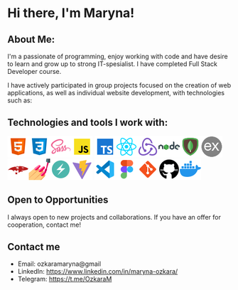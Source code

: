 # Hi there, I'm Maryna!

## About Me:

I'm a passionate of programming, enjoy working with code and have desire to learn and grow up to strong IT-spesialist. I have completed Full Stack Developer course.

I have actively participated in group projects focused on the creation of web applications, as well as individual website development, with technologies such as:


## Technologies and tools I work with:

![HTML5](./images/html.png)![CSS3](./images/css.png)![SASS](./images/sass.png)![JavaScript](./images/js.png)
![TypeScript](./images/ts.png)![React](./images/reactjs.png)![Redux](./images/redux.png)![Node.js](./images/nodejs.png)![MongoDB](./images/mongodb.png)![Express](./images/express.png)![Mongoose](./images/mongoose.png)![Styled-Components](./images/styled-components.png)![Chakra-UI](./images/chakra-ui.png)![Vite](./images/vite.png)
![VisualStudioCode](./images/visual-studio-code.png)![Figma](./images/figma.png)![Git](./images/git.png)![GitHub](./images/github.png)![Docker](./images/docker.png)

## Open to Opportunities

I always open to new projects and collaborations. If you have an offer for cooperation, contact me!

## Contact me

- Email: ozkaramaryna@gmail
- LinkedIn: https://www.linkedin.com/in/maryna-ozkara/
- Telegram: https://t.me/OzkaraM

